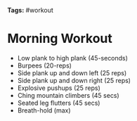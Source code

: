 **Tags:** #workout

# Morning Workout

- Low plank to high plank (45-seconds)
- Burpees (20-reps)
- Side plank up and down left (25 reps)
- Side plank up and down right (25 reps)
- Explosive pushups (25 reps)
- Ching mountain climbers (45 secs)
- Seated leg flutters (45 secs)
- Breath-hold (max)